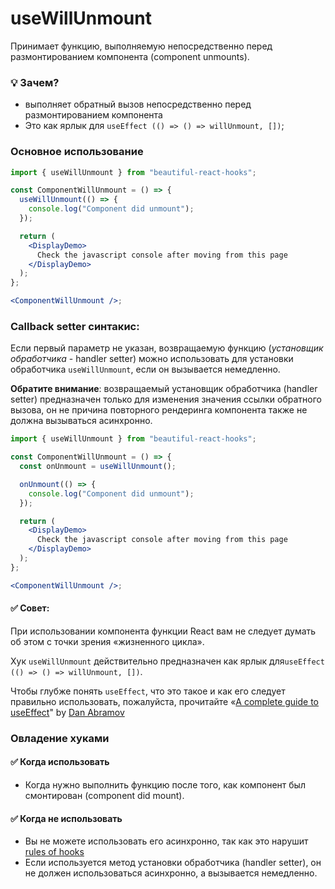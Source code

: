 # useWillUnmount

Принимает функцию, выполняемую непосредственно перед размонтированием компонента (component unmounts).

### 💡 Зачем?

- выполняет обратный вызов непосредственно перед размонтированием компонента
- Это как ярлык для `useEffect (() => () => willUnmount, [])`;

### Основное использование

```jsx harmony
import { useWillUnmount } from "beautiful-react-hooks";

const ComponentWillUnmount = () => {
  useWillUnmount(() => {
    console.log("Component did unmount");
  });

  return (
    <DisplayDemo>
      Check the javascript console after moving from this page
    </DisplayDemo>
  );
};

<ComponentWillUnmount />;
```

### Callback setter синтакис:

Если первый параметр не указан, возвращаемую функцию (_установщик обработчика_ - handler setter) можно использовать для
установки обработчика `useWillUnmount`, если он вызывается немедленно.

**Обратите внимание**: возвращаемый установщик обработчика (handler setter) предназначен только для изменения значения ссылки обратного вызова, он не
причина повторного рендеринга компонента также не должна вызываться асинхронно.

```jsx harmony
import { useWillUnmount } from "beautiful-react-hooks";

const ComponentWillUnmount = () => {
  const onUnmount = useWillUnmount();

  onUnmount(() => {
    console.log("Component did unmount");
  });

  return (
    <DisplayDemo>
      Check the javascript console after moving from this page
    </DisplayDemo>
  );
};

<ComponentWillUnmount />;
```

#### ✅ Совет:

При использовании компонента функции React вам не следует думать об этом с точки зрения «жизненного цикла».

Хук `useWillUnmount` действительно предназначен как ярлык для`useEffect (() => () => willUnmount, [])`.

Чтобы глубже понять `useEffect`, что это такое и как его следует правильно использовать, пожалуйста, прочитайте
«[A complete guide to useEffect](https://overreacted.io/a-complete-guide-to-useeffect/)"
by [Dan Abramov](https://twitter.com/dan_abramov)

### Овладение хуками

#### ✅ Когда использовать

- Когда нужно выполнить функцию после того, как компонент был смонтирован (component did mount).

#### ✅ Когда не использовать

- Вы не можете использовать его асинхронно, так как это нарушит [rules of hooks](https://reactjs.org/docs/hooks-rules.html)
- Если используется метод установки обработчика (handler setter), он не должен использоваться асинхронно, а вызывается немедленно.
